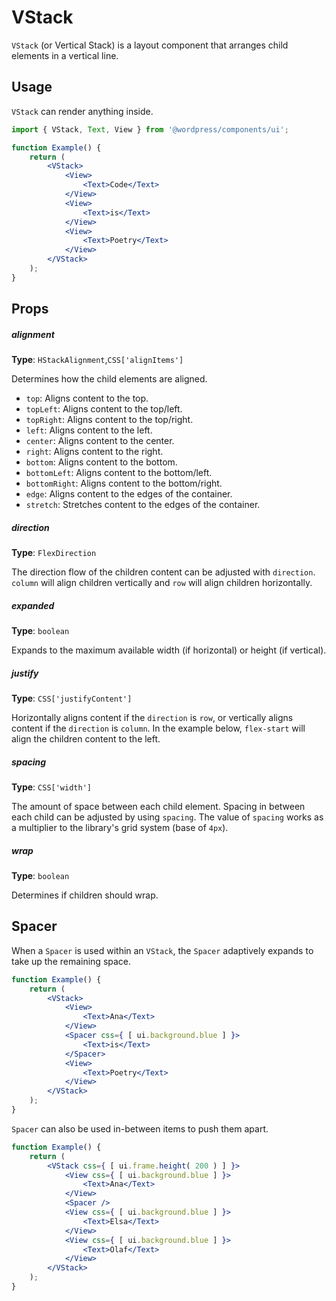 # VStack

`VStack` (or Vertical Stack) is a layout component that arranges child elements in a vertical line.

## Usage

`VStack` can render anything inside.

```jsx
import { VStack, Text, View } from '@wordpress/components/ui';

function Example() {
	return (
		<VStack>
			<View>
				<Text>Code</Text>
			</View>
			<View>
				<Text>is</Text>
			</View>
			<View>
				<Text>Poetry</Text>
			</View>
		</VStack>
	);
}
```

## Props

##### alignment

**Type**: `HStackAlignment`,`CSS['alignItems']`

Determines how the child elements are aligned.

-   `top`: Aligns content to the top.
-   `topLeft`: Aligns content to the top/left.
-   `topRight`: Aligns content to the top/right.
-   `left`: Aligns content to the left.
-   `center`: Aligns content to the center.
-   `right`: Aligns content to the right.
-   `bottom`: Aligns content to the bottom.
-   `bottomLeft`: Aligns content to the bottom/left.
-   `bottomRight`: Aligns content to the bottom/right.
-   `edge`: Aligns content to the edges of the container.
-   `stretch`: Stretches content to the edges of the container.

##### direction

**Type**: `FlexDirection`

The direction flow of the children content can be adjusted with `direction`. `column` will align children vertically and `row` will align children horizontally.

##### expanded

**Type**: `boolean`

Expands to the maximum available width (if horizontal) or height (if vertical).

##### justify

**Type**: `CSS['justifyContent']`

Horizontally aligns content if the `direction` is `row`, or vertically aligns content if the `direction` is `column`.
In the example below, `flex-start` will align the children content to the left.

##### spacing

**Type**: `CSS['width']`

The amount of space between each child element. Spacing in between each child can be adjusted by using `spacing`.
The value of `spacing` works as a multiplier to the library's grid system (base of `4px`).

##### wrap

**Type**: `boolean`

Determines if children should wrap.

## Spacer

When a `Spacer` is used within an `VStack`, the `Spacer` adaptively expands to take up the remaining space.

```jsx
function Example() {
	return (
		<VStack>
			<View>
				<Text>Ana</Text>
			</View>
			<Spacer css={ [ ui.background.blue ] }>
				<Text>is</Text>
			</Spacer>
			<View>
				<Text>Poetry</Text>
			</View>
		</VStack>
	);
}
```

`Spacer` can also be used in-between items to push them apart.

```jsx
function Example() {
	return (
		<VStack css={ [ ui.frame.height( 200 ) ] }>
			<View css={ [ ui.background.blue ] }>
				<Text>Ana</Text>
			</View>
			<Spacer />
			<View css={ [ ui.background.blue ] }>
				<Text>Elsa</Text>
			</View>
			<View css={ [ ui.background.blue ] }>
				<Text>Olaf</Text>
			</View>
		</VStack>
	);
}
```

